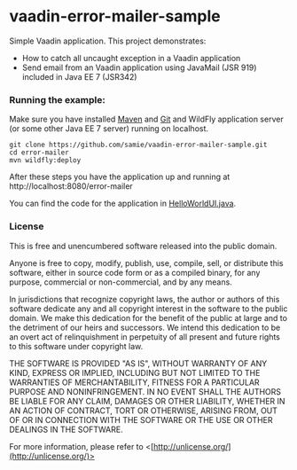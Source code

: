 vaadin-error-mailer-sample
===========

Simple Vaadin application. This project demonstrates:
 * How to catch all uncaught exception in a Vaadin application
 * Send email from an Vaadin application using JavaMail (JSR 919) included in Java EE 7 (JSR342)

### Running the example:

Make sure you have installed [Maven](http://maven.apache.org/) and [Git](http://git-scm.com/) and WildFly application server (or some other Java EE 7 server) running on localhost.

    git clone https://github.com/samie/vaadin-error-mailer-sample.git
    cd error-mailer
    mvn wildfly:deploy
    
After these steps you have the application up and running at http://localhost:8080/error-mailer

You can find the code for the application in [HelloWorldUI.java](src/main/java/org/vaadin/samples/errormailer/ErrorHandlingUI.java).

### License

This is free and unencumbered software released into the public domain.

Anyone is free to copy, modify, publish, use, compile, sell, or
distribute this software, either in source code form or as a compiled
binary, for any purpose, commercial or non-commercial, and by any
means.

In jurisdictions that recognize copyright laws, the author or authors
of this software dedicate any and all copyright interest in the
software to the public domain. We make this dedication for the benefit
of the public at large and to the detriment of our heirs and
successors. We intend this dedication to be an overt act of
relinquishment in perpetuity of all present and future rights to this
software under copyright law.

THE SOFTWARE IS PROVIDED "AS IS", WITHOUT WARRANTY OF ANY KIND,
EXPRESS OR IMPLIED, INCLUDING BUT NOT LIMITED TO THE WARRANTIES OF
MERCHANTABILITY, FITNESS FOR A PARTICULAR PURPOSE AND NONINFRINGEMENT.
IN NO EVENT SHALL THE AUTHORS BE LIABLE FOR ANY CLAIM, DAMAGES OR
OTHER LIABILITY, WHETHER IN AN ACTION OF CONTRACT, TORT OR OTHERWISE,
ARISING FROM, OUT OF OR IN CONNECTION WITH THE SOFTWARE OR THE USE OR
OTHER DEALINGS IN THE SOFTWARE.

For more information, please refer to <[http://unlicense.org/](http://unlicense.org/)>
